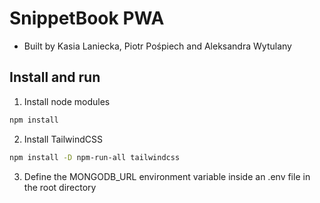 # SnippetBook PWA
- Built by Kasia Laniecka, Piotr Pośpiech and Aleksandra Wytulany

## Install and run

1. Install node modules

```sh
npm install
```

2. Install TailwindCSS

```sh
npm install -D npm-run-all tailwindcss
```

3. Define the MONGODB_URL environment variable inside an .env file in the root directory
